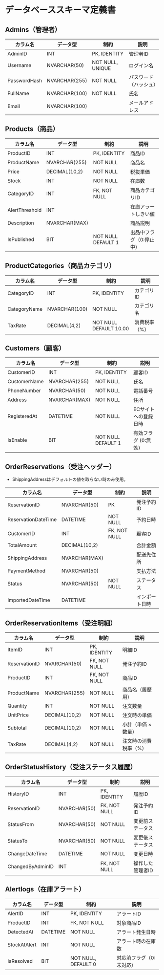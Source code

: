 # データベーススキーマ定義書
## Admins（管理者）

| カラム名     | データ型      | 制約             | 説明                   |
| ------------ | ------------- | ---------------- | ---------------------- |
| AdminID      | INT           | PK, IDENTITY     | 管理者ID               |
| Username     | NVARCHAR(50)  | NOT NULL, UNIQUE | ログイン名             |
| PasswordHash | NVARCHAR(255) | NOT NULL         | パスワード（ハッシュ） |
| FullName     | NVARCHAR(100) | NOT NULL         | 氏名                   |
| Email        | NVARCHAR(100) |                  | メールアドレス         |

## Products（商品）

| カラム名       | データ型      | 制約               | 説明                     |
| -------------- | ------------- | ------------------ | ------------------------ |
| ProductID      | INT           | PK, IDENTITY       | 商品ID                   |
| ProductName    | NVARCHAR(255) | NOT NULL           | 商品名                   |
| Price          | DECIMAL(10,2) | NOT NULL           | 税抜単価                 |
| Stock          | INT           | NOT NULL           | 在庫数                   |
| CategoryID     | INT           | FK, NOT NULL       | 商品カテゴリID           |
| AlertThreshold | INT           |                    | 在庫アラートしきい値     |
| Description    | NVARCHAR(MAX) |                    | 商品説明                 |
| IsPublished    | BIT           | NOT NULL DEFAULT 1 | 出品中フラグ（0:停止中） |

## ProductCategories（商品カテゴリ）

| カラム名     | データ型      | 制約                   | 説明          |
| ------------ | ------------- | ---------------------- | ------------- |
| CategoryID   | INT           | PK, IDENTITY           | カテゴリID    |
| CategoryName | NVARCHAR(100) | NOT NULL               | カテゴリ名    |
| TaxRate      | DECIMAL(4,2)  | NOT NULL DEFAULT 10.00 | 消費税率（%） |

## Customers（顧客）

| カラム名     | データ型      | 制約               | 説明                 |
| ------------ | ------------- | ------------------ | -------------------- |
| CustomerID   | INT           | PK, IDENTITY       | 顧客ID               |
| CustomerName | NVARCHAR(255) | NOT NULL           | 氏名                 |
| PhoneNumber  | NVARCHAR(50)  | NOT NULL           | 電話番号             |
| Address      | NVARCHAR(MAX) | NOT NULL           | 住所                 |
| RegisteredAt | DATETIME      | NOT NULL           | ECサイトへの登録日時 |
| IsEnable     | BIT           | NOT NULL DEFAULT 1 | 有効フラグ (0:無効)  |

## OrderReservations（受注ヘッダー）

- ShippingAddressはデフォルトの値を取らない時のみ使用。

| カラム名            | データ型      | 制約         | 説明           |
| ------------------- | ------------- | ------------ | -------------- |
| ReservationID       | NVARCHAR(50)  | PK           | 発注予約ID     |
| ReservationDateTime | DATETIME      | NOT NULL     | 予約日時       |
| CustomerID          | INT           | FK, NOT NULL | 顧客ID         |
| TotalAmount         | DECIMAL(10,2) |              | 合計金額       |
| ShippingAddress     | NVARCHAR(MAX) |              | 配送先住所     |
| PaymentMethod       | NVARCHAR(50)  |              | 支払方法       |
| Status              | NVARCHAR(50)  | NOT NULL     | ステータス     |
| ImportedDateTime    | DATETIME      |              | インポート日時 |

## OrderReservationItems（受注明細）

| カラム名      | データ型      | 制約         | 説明                  |
| ------------- | ------------- | ------------ | --------------------- |
| ItemID        | INT           | PK, IDENTITY | 明細ID                |
| ReservationID | NVARCHAR(50)  | FK, NOT NULL | 発注予約ID            |
| ProductID     | INT           | FK, NOT NULL | 商品ID                |
| ProductName   | NVARCHAR(255) | NOT NULL     | 商品名（履歴用）      |
| Quantity      | INT           | NOT NULL     | 注文数量              |
| UnitPrice     | DECIMAL(10,2) | NOT NULL     | 注文時の単価          |
| Subtotal      | DECIMAL(10,2) | NOT NULL     | 小計（単価 × 数量）   |
| TaxRate       | DECIMAL(4,2)  | NOT NULL     | 注文時の消費税率（%） |

## OrderStatusHistory（受注ステータス履歴）

| カラム名         | データ型     | 制約         | 説明             |
| ---------------- | ------------ | ------------ | ---------------- |
| HistoryID        | INT          | PK, IDENTITY | 履歴ID           |
| ReservationID    | NVARCHAR(50) | FK, NOT NULL | 発注予約ID       |
| StatusFrom       | NVARCHAR(50) | NOT NULL     | 変更前ステータス |
| StatusTo         | NVARCHAR(50) | NOT NULL     | 変更後ステータス |
| ChangeDateTime   | DATETIME     | NOT NULL     | 変更日時         |
| ChangedByAdminID | INT          | FK, NOT NULL | 操作した管理者ID |

## Alertlogs（在庫アラート）

| カラム名     | データ型 | 制約         | 説明                     |
| ------------ | -------- | ------------ | ------------------------ |
| AlertID      | INT      | PK, IDENTITY | アラートID               |
| ProductID    | INT      | FK, NOT NULL | 対象商品ID               |
| DetectedAt   | DATETIME | NOT NULL     | アラート発生日時         |
| StockAtAlert | INT      | NOT NULL     | アラート時の在庫数       |
| IsResolved   | BIT      | NOT NULL, DEFAULT 0    | 対応済フラグ（0:未対応） |
